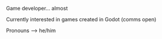 Game developer... almost

Currently interested in games created in Godot (comms open)

Pronouns --> he/him
